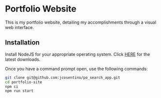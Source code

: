 # Portfolio Website

This is my portfolio website, detailing my accomplishments through a visual web interface.

## Installation

Install NodeJS for your appropriate operating system.
Click [HERE](https://nodejs.org/en/download/) for the latest downloads.

Once you have a command prompt open, use the following commands:
```bash
git clone git@github.com:jcosentino/po_search_app.git
cd portfolio-site
npm ci
npm run start
```
